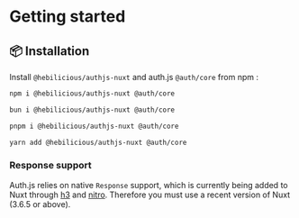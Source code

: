 # Getting started

## 📦 Installation

Install `@hebilicious/authjs-nuxt` and auth.js `@auth/core`  from npm :

```bash
npm i @hebilicious/authjs-nuxt @auth/core

bun i @hebilicious/authjs-nuxt @auth/core

pnpm i @hebilicious/authjs-nuxt @auth/core

yarn add @hebilicious/authjs-nuxt @auth/core
```

### Response support

Auth.js relies on native `Response` support, which is currently being added to Nuxt through [h3](https://github.com/unjs/h3) and [nitro](https://github.com/unjs/nitro).
Therefore you must use a recent version of Nuxt (3.6.5 or above).
